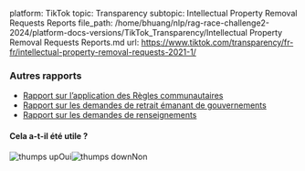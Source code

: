 platform: TikTok
topic: Transparency
subtopic: Intellectual Property Removal Requests Reports
file_path: /home/bhuang/nlp/rag-race-challenge2-2024/platform-docs-versions/TikTok_Transparency/Intellectual Property Removal Requests Reports.md
url: https://www.tiktok.com/transparency/fr-fr/intellectual-property-removal-requests-2021-1/

### Autres rapports

* [Rapport sur l’application des Règles communautaires](https://www.tiktok.com/transparency/fr-fr/community-guidelines-enforcement)
* [Rapport sur les demandes de retrait émanant de gouvernements](https://www.tiktok.com/transparency/fr-fr/government-removal-requests)
* [Rapport sur les demandes de renseignements](https://www.tiktok.com/transparency/fr-fr/information-requests)

#### Cela a-t-il été utile ?

![thumps up](https://sf16-website-login.neutral.ttwstatic.com/obj/tiktok_web_login_static/websites/static/images/thumbs-up-80984a582e54af0b7149496dd4ede2a6.png)Oui![thumps down](https://sf16-website-login.neutral.ttwstatic.com/obj/tiktok_web_login_static/websites/static/images/thumbs-down-e0c9a7a1b1ea3c6ed439e5bf9a7e71bd.png)Non